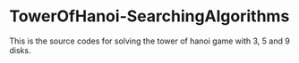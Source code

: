 # TowerOfHanoi-SearchingAlgorithms
This is the source codes for solving the tower of hanoi game with 3, 5 and 9 disks.
